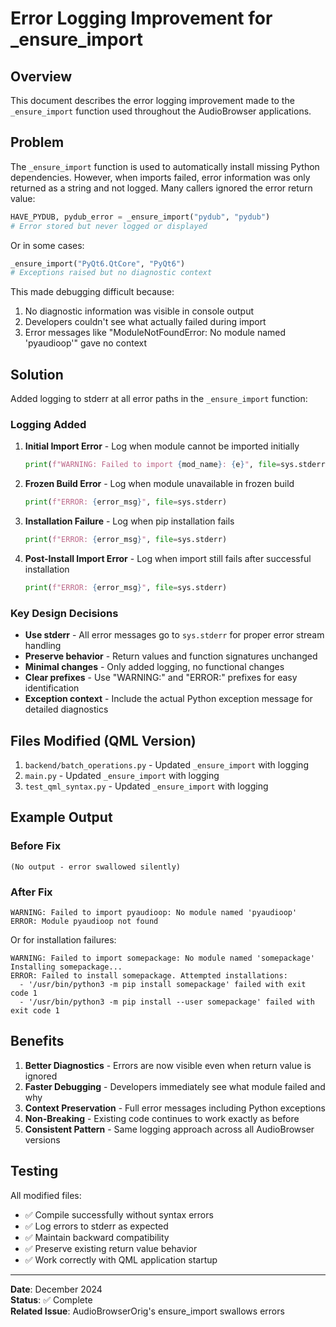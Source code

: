 # Error Logging Improvement for _ensure_import

## Overview

This document describes the error logging improvement made to the `_ensure_import` function used throughout the AudioBrowser applications.

## Problem

The `_ensure_import` function is used to automatically install missing Python dependencies. However, when imports failed, error information was only returned as a string and not logged. Many callers ignored the error return value:

```python
HAVE_PYDUB, pydub_error = _ensure_import("pydub", "pydub")
# Error stored but never logged or displayed
```

Or in some cases:
```python
_ensure_import("PyQt6.QtCore", "PyQt6")
# Exceptions raised but no diagnostic context
```

This made debugging difficult because:

1. No diagnostic information was visible in console output
2. Developers couldn't see what actually failed during import
3. Error messages like "ModuleNotFoundError: No module named 'pyaudioop'" gave no context

## Solution

Added logging to stderr at all error paths in the `_ensure_import` function:

### Logging Added

1. **Initial Import Error** - Log when module cannot be imported initially
   ```python
   print(f"WARNING: Failed to import {mod_name}: {e}", file=sys.stderr)
   ```

2. **Frozen Build Error** - Log when module unavailable in frozen build
   ```python
   print(f"ERROR: {error_msg}", file=sys.stderr)
   ```

3. **Installation Failure** - Log when pip installation fails
   ```python
   print(f"ERROR: {error_msg}", file=sys.stderr)
   ```

4. **Post-Install Import Error** - Log when import still fails after successful installation
   ```python
   print(f"ERROR: {error_msg}", file=sys.stderr)
   ```

### Key Design Decisions

- **Use stderr** - All error messages go to `sys.stderr` for proper error stream handling
- **Preserve behavior** - Return values and function signatures unchanged
- **Minimal changes** - Only added logging, no functional changes
- **Clear prefixes** - Use "WARNING:" and "ERROR:" prefixes for easy identification
- **Exception context** - Include the actual Python exception message for detailed diagnostics

## Files Modified (QML Version)

1. `backend/batch_operations.py` - Updated `_ensure_import` with logging
2. `main.py` - Updated `_ensure_import` with logging
3. `test_qml_syntax.py` - Updated `_ensure_import` with logging

## Example Output

### Before Fix
```
(No output - error swallowed silently)
```

### After Fix
```
WARNING: Failed to import pyaudioop: No module named 'pyaudioop'
ERROR: Module pyaudioop not found
```

Or for installation failures:
```
WARNING: Failed to import somepackage: No module named 'somepackage'
Installing somepackage...
ERROR: Failed to install somepackage. Attempted installations:
  - '/usr/bin/python3 -m pip install somepackage' failed with exit code 1
  - '/usr/bin/python3 -m pip install --user somepackage' failed with exit code 1
```

## Benefits

1. **Better Diagnostics** - Errors are now visible even when return value is ignored
2. **Faster Debugging** - Developers immediately see what module failed and why
3. **Context Preservation** - Full error messages including Python exceptions
4. **Non-Breaking** - Existing code continues to work exactly as before
5. **Consistent Pattern** - Same logging approach across all AudioBrowser versions

## Testing

All modified files:
- ✅ Compile successfully without syntax errors
- ✅ Log errors to stderr as expected
- ✅ Maintain backward compatibility
- ✅ Preserve existing return value behavior
- ✅ Work correctly with QML application startup

---

**Date**: December 2024  
**Status**: ✅ Complete  
**Related Issue**: AudioBrowserOrig's ensure_import swallows errors
